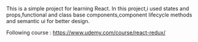 This is a simple project for learning React. In this project,i used states and props,functional and class base components,component lifecycle methods and semantic ui for better design. 

Following course : https://www.udemy.com/course/react-redux/
